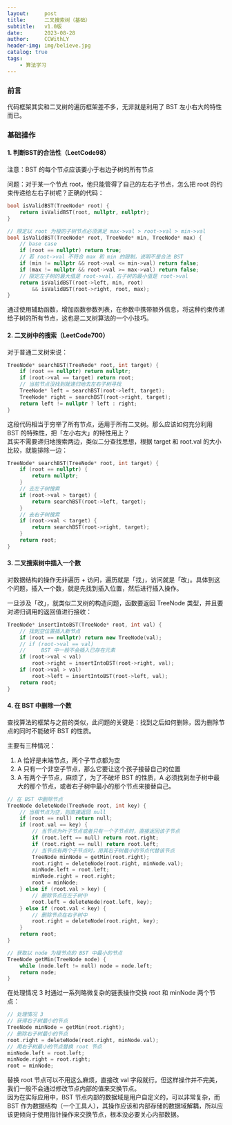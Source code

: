 ```yaml
---
layout:     post
title:      二叉搜索树（基础）
subtitle:   v1.0版
date:       2023-08-28
author:     CCWithLY
header-img: img/believe.jpg
catalog: true
tags:
    - 算法学习
---
```


### 前言

代码框架其实和二叉树的遍历框架差不多，无非就是利用了 BST 左小右大的特性而已。

### 基础操作

#### 1. 判断BST的合法性（LeetCode98）

注意：BST 的每个节点应该要小于右边子树的所有节点  

问题：对于某一个节点 root，他只能管得了自己的左右子节点，怎么把 root 的约束传递给左右子树呢？正确的代码：
```C++
bool isValidBST(TreeNode* root) {
    return isValidBST(root, nullptr, nullptr);
}

// 限定以 root 为根的子树节点必须满足 max->val > root->val > min->val
bool isValidBST(TreeNode* root, TreeNode* min, TreeNode* max) {
    // base case
    if (root == nullptr) return true;
    // 若 root->val 不符合 max 和 min 的限制，说明不是合法 BST
    if (min != nullptr && root->val <= min->val) return false;   
    if (max != nullptr && root->val >= max->val) return false;
    // 限定左子树的最大值是 root->val，右子树的最小值是 root->val
    return isValidBST(root->left, min, root)
        && isValidBST(root->right, root, max);
}
```
通过使用辅助函数，增加函数参数列表，在参数中携带额外信息，将这种约束传递给子树的所有节点，这也是二叉树算法的一个小技巧。

#### 2. 二叉树中的搜索（LeetCode700）

对于普通二叉树来说：
```C++
TreeNode* searchBST(TreeNode* root, int target) {
    if (root == nullptr) return nullptr;
    if (root->val == target) return root;
    // 当前节点没找到就递归地去左右子树寻找
    TreeNode* left = searchBST(root->left, target);
    TreeNode* right = searchBST(root->right, target);
    return left != nullptr ? left : right;
}
```
这段代码相当于穷举了所有节点，适用于所有二叉树。那么应该如何充分利用 BST 的特殊性，把「左小右大」的特性用上？  
其实不需要递归地搜索两边，类似二分查找思想，根据 target 和 root.val 的大小比较，就能排除一边：
```C++
TreeNode* searchBST(TreeNode* root, int target) {
    if (root == nullptr) {
        return nullptr;
    }
    // 去左子树搜索
    if (root->val > target) {
        return searchBST(root->left, target);
    }
    // 去右子树搜索
    if (root->val < target) {
        return searchBST(root->right, target);
    }
    return root;
}
```

#### 3. 二叉搜索树中插入一个数

对数据结构的操作无非遍历 + 访问，遍历就是「找」，访问就是「改」。具体到这个问题，插入一个数，就是先找到插入位置，然后进行插入操作。  

一旦涉及「改」，就类似二叉树的构造问题，函数要返回 TreeNode 类型，并且要对递归调用的返回值进行接收：
```C++
TreeNode* insertIntoBST(TreeNode* root, int val) {
    // 找到空位置插入新节点
    if (root == nullptr) return new TreeNode(val);
    // if (root->val == val)
    //     BST 中一般不会插入已存在元素
    if (root->val < val) 
        root->right = insertIntoBST(root->right, val);
    if (root->val > val) 
        root->left = insertIntoBST(root->left, val);
    return root;
}
```

#### 4. 在 BST 中删除一个数

查找算法的框架与之前的类似，此问题的关键是：找到之后如何删除，因为删除节点的同时不能破坏 BST 的性质。  

主要有三种情况：
1. A 恰好是末端节点，两个子节点都为空
2. A 只有一个非空子节点，那么它要让这个孩子接替自己的位置
3. A 有两个子节点，麻烦了，为了不破坏 BST 的性质，A 必须找到左子树中最大的那个节点，或者右子树中最小的那个节点来接替自己。
```C++
// 在 BST 中删除节点
TreeNode deleteNode(TreeNode root, int key) {
    // 当根节点为空，则直接返回 null
    if (root == null) return null;
    if (root.val == key) {
        // 当节点为叶子节点或者只有一个子节点时，直接返回该子节点
        if (root.left == null) return root.right;
        if (root.right == null) return root.left;
        // 当节点有两个子节点时，用其右子树最小的节点代替该节点
        TreeNode minNode = getMin(root.right);
        root.right = deleteNode(root.right, minNode.val);
        minNode.left = root.left;
        minNode.right = root.right;
        root = minNode;
    } else if (root.val > key) {
        // 删除节点在左子树中
        root.left = deleteNode(root.left, key);
    } else if (root.val < key) {
        // 删除节点在右子树中
        root.right = deleteNode(root.right, key);
    }
    return root;
}

// 获取以 node 为根节点的 BST 中最小的节点
TreeNode getMin(TreeNode node) {
    while (node.left != null) node = node.left;
    return node;
}
```
在处理情况 3 时通过一系列略微复杂的链表操作交换 root 和 minNode 两个节点：
```C++
// 处理情况 3
// 获得右子树最小的节点
TreeNode minNode = getMin(root.right);
// 删除右子树最小的节点
root.right = deleteNode(root.right, minNode.val);
// 用右子树最小的节点替换 root 节点
minNode.left = root.left;
minNode.right = root.right;
root = minNode;
```
替换 root 节点可以不用这么麻烦，直接改 val 字段就行。但这样操作并不完美，我们一般不会通过修改节点内部的值来交换节点。  
因为在实际应用中，BST 节点内部的数据域是用户自定义的，可以非常复杂，而 BST 作为数据结构（一个工具人），其操作应该和内部存储的数据域解耦，所以应该更倾向于使用指针操作来交换节点，根本没必要关心内部数据。